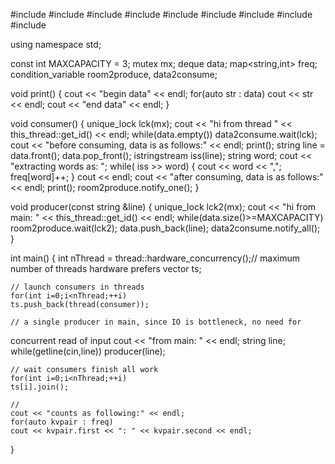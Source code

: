 #include <thread>
#include <iostream>
#include <sstream>
#include <vector>
#include <mutex>
#include <stdexcept>
#include <future>
#include <deque>
#include <map>

using namespace std;

const int MAXCAPACITY = 3;
mutex mx;
deque<string> data;
map<string,int> freq;
condition_variable room2produce, data2consume;

void print() {
    cout << "begin data" << endl;
    for(auto str : data)
    cout << str << endl;
    cout << "end data" << endl;
}

void consumer() {
    unique_lock<mutex> lck(mx);
    cout << "hi from thread " << this_thread::get_id() << endl;
    while(data.empty())
    data2consume.wait(lck);
    cout << "before consuming, data is as follows:" << endl;
    print();
    string line = data.front();
    data.pop_front();
    istringstream iss(line);
    string word;
    cout << "extracting words as: ";
    while( iss >> word) {
    cout << word << ",";
    freq[word]++;
    }
    cout << endl;
    cout << "after consuming, data is as follows:" << endl;
    print();
    room2produce.notify_one();
}

void producer(const string &line) {
    unique_lock<mutex> lck2(mx);
    cout << "hi from main:  " << this_thread::get_id() << endl;
    while(data.size()>=MAXCAPACITY)
    room2produce.wait(lck2);
    data.push_back(line);
    data2consume.notify_all();
}

int main() {
    int nThread = thread::hardware_concurrency();// maximum number of
threads hardware prefers
    vector<thread> ts;

    // launch consumers in threads
    for(int i=0;i<nThread;++i)
    ts.push_back(thread(consumer));

    // a single producer in main, since IO is bottleneck, no need for
concurrent read of input
    cout << "from main: " << endl;
    string line;
    while(getline(cin,line))
    producer(line);

    // wait consumers finish all work
    for(int i=0;i<nThread;++i)
    ts[i].join();

    //
    cout << "counts as following:" << endl;
    for(auto kvpair : freq)
    cout << kvpair.first << ": " << kvpair.second << endl;

}